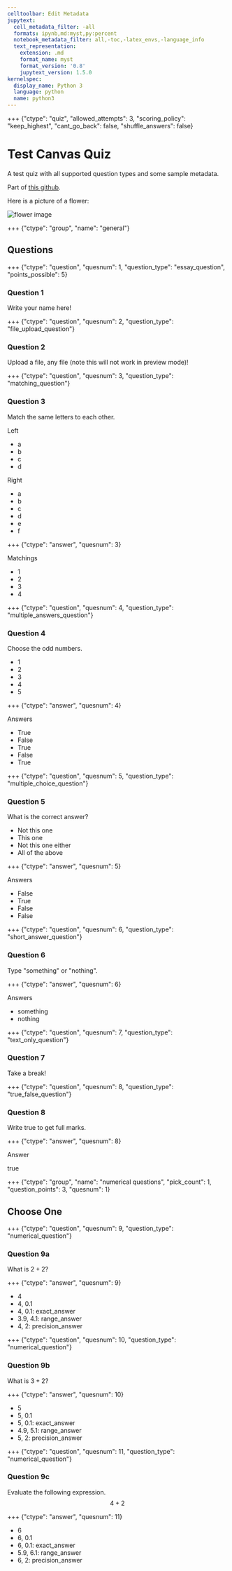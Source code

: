 ```yaml
---
celltoolbar: Edit Metadata
jupytext:
  cell_metadata_filter: -all
  formats: ipynb,md:myst,py:percent
  notebook_metadata_filter: all,-toc,-latex_envs,-language_info
  text_representation:
    extension: .md
    format_name: myst
    format_version: '0.8'
    jupytext_version: 1.5.0
kernelspec:
  display_name: Python 3
  language: python
  name: python3
---
```


+++ {"ctype": "quiz", "allowed_attempts": 3, "scoring_policy": "keep_highest", "cant_go_back": false, "shuffle_answers": false}

# Test Canvas Quiz
A test quiz with all supported question types and some sample metadata.

Part of [this github](https://github.com/hcolclou/md2canvas).

Here is a picture of a flower:

![flower image](media/flower.jpg)

+++ {"ctype": "group", "name": "general"}

## Questions

+++ {"ctype": "question", "quesnum": 1, "question_type": "essay_question", "points_possible": 5}

### Question 1
Write your name here!

+++ {"ctype": "question", "quesnum": 2, "question_type": "file_upload_question"}

### Question 2
Upload a file, any file (note this will not work in preview mode)!

+++ {"ctype": "question", "quesnum": 3, "question_type": "matching_question"}

### Question 3
Match the same letters to each other.

Left

* a
* b
* c
* d

Right

* a
* b
* c
* d
* e
* f

+++ {"ctype": "answer", "quesnum": 3}

Matchings

* 1
* 2
* 3
* 4

+++ {"ctype": "question", "quesnum": 4, "question_type": "multiple_answers_question"}

### Question 4
Choose the odd numbers.

* 1
* 2
* 3
* 4
* 5

+++ {"ctype": "answer", "quesnum": 4}

Answers
* True
* False
* True
* False
* True

+++ {"ctype": "question", "quesnum": 5, "question_type": "multiple_choice_question"}

### Question 5
What is the correct answer?

* Not this one
* This one
* Not this one either
* All of the above

+++ {"ctype": "answer", "quesnum": 5}

Answers
* False
* True
* False
* False

+++ {"ctype": "question", "quesnum": 6, "question_type": "short_answer_question"}

### Question 6
Type "something" or "nothing".

+++ {"ctype": "answer", "quesnum": 6}

Answers
* something
* nothing

+++ {"ctype": "question", "quesnum": 7, "question_type": "text_only_question"}

### Question 7
Take a break!

+++ {"ctype": "question", "quesnum": 8, "question_type": "true_false_question"}

### Question 8
Write true to get full marks.

+++ {"ctype": "answer", "quesnum": 8}

Answer

true

+++ {"ctype": "group", "name": "numerical questions", "pick_count": 1, "question_points": 3, "quesnum": 1}

## Choose One

+++ {"ctype": "question", "quesnum": 9, "question_type": "numerical_question"}

### Question 9a
What is $2 + 2$?

+++ {"ctype": "answer", "quesnum": 9}

* 4
* 4, 0.1
* 4, 0.1: exact_answer
* 3.9, 4.1: range_answer
* 4, 2: precision_answer

+++ {"ctype": "question", "quesnum": 10, "question_type": "numerical_question"}

### Question 9b
What is $3 + 2$?

+++ {"ctype": "answer", "quesnum": 10}

* 5
* 5, 0.1
* 5, 0.1: exact_answer
* 4.9, 5.1: range_answer
* 5, 2: precision_answer

+++ {"ctype": "question", "quesnum": 11, "question_type": "numerical_question"}

### Question 9c
Evaluate the following expression. $$4 + 2$$

+++ {"ctype": "answer", "quesnum": 11}

* 6
* 6, 0.1
* 6, 0.1: exact_answer
* 5.9, 6.1: range_answer
* 6, 2: precision_answer
